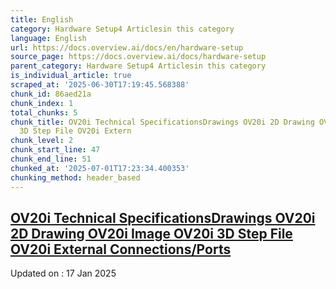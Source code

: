 ```yaml
---
title: English
category: Hardware Setup4 Articlesin this category
language: English
url: https://docs.overview.ai/docs/en/hardware-setup
source_page: https://docs.overview.ai/docs/hardware-setup
parent_category: Hardware Setup4 Articlesin this category
is_individual_article: true
scraped_at: '2025-06-30T17:19:45.568388'
chunk_id: 86aed21a
chunk_index: 1
total_chunks: 5
chunk_title: OV20i Technical SpecificationsDrawings OV20i 2D Drawing OV20i Image OV20i
  3D Step File OV20i Extern
chunk_level: 2
chunk_start_line: 47
chunk_end_line: 51
chunked_at: '2025-07-01T17:23:34.400353'
chunking_method: header_based
---
```


## [OV20i Technical SpecificationsDrawings OV20i 2D Drawing OV20i Image OV20i 3D Step File OV20i External Connections/Ports](/docs/technical-specifications)

Updated on : 17 Jan 2025
